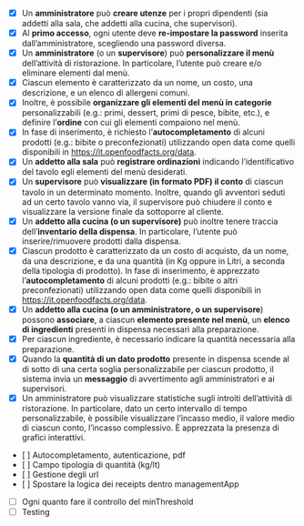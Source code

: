 - [x] Un **amministratore** può **creare utenze** per i propri dipendenti (sia addetti alla sala, che addetti alla cucina, che supervisori).
- [x] Al **primo accesso**, ogni utente deve **re-impostare la password** inserita dall’amministratore, scegliendo una password diversa.
- [x] Un **amministratore** (o un **supervisore**) può **personalizzare il menù** dell’attività di ristorazione. In particolare, l’utente può creare e/o eliminare elementi dal menù.
- [x] Ciascun elemento è caratterizzato da un nome, un costo, una descrizione, e un elenco di allergeni comuni. 
- [x] Inoltre, è possibile **organizzare gli elementi del menù in categorie** personalizzabili (e.g.: primi, dessert, primi di pesce, bibite, etc.), e definire l’**ordine** con cui gli elementi compaiono nel menù.
- [x] In fase di inserimento, è richiesto l’**autocompletamento** di alcuni prodotti (e.g.: bibite o preconfezionati) utilizzando open data come quelli disponibili in https://it.openfoodfacts.org/data.
- [x] Un **addetto alla sala** può **registrare ordinazioni** indicando l’identificativo del tavolo egli elementi del menù desiderati.
- [x] Un **supervisore** può **visualizzare (in formato PDF) il conto** di ciascun tavolo in un determinato momento. Inoltre, quando gli avventori seduti ad un certo tavolo vanno via, il supervisore può chiudere il conto e visualizzare la versione finale da sottoporre al cliente.
- [x] Un **addetto alla cucina (o un supervisore)** può inoltre tenere traccia dell’**inventario della dispensa**. In particolare, l’utente può inserire/rimuovere prodotti dalla dispensa. 
- [x] Ciascun prodotto è caratterizzato da un costo di acquisto, da un nome, da una descrizione, e da una quantità (in Kg oppure in Litri, a seconda della tipologia di prodotto). In fase di inserimento, è apprezzato l’**autocompletamento** di alcuni prodotti (e.g.: bibite o altri preconfezionati) utilizzando open data come quelli disponibili in https://it.openfoodfacts.org/data.
- [x] Un **addetto alla cucina (o un amministratore, o un supervisore**) possono **associare**, a ciascun **elemento presente nel menù**, un **elenco di ingredienti** presenti in dispensa necessari alla preparazione. 
- [x] Per ciascun ingrediente, è necessario indicare la quantità necessaria alla preparazione.
- [x] Quando la **quantità di un dato prodotto** presente in dispensa scende al di sotto di una certa soglia personalizzabile per ciascun prodotto, il sistema invia un **messaggio** di avvertimento agli amministratori e ai supervisori.
- [x] Un amministratore può visualizzare statistiche sugli introiti dell’attività di ristorazione. In particolare, dato un certo intervallo di tempo personalizzabile, è possibile visualizzare l’incasso medio, il valore medio di ciascun conto, l’incasso complessivo. È apprezzata la presenza di grafici interattivi.

- [ ] Autocompletamento, autenticazione, pdf
- [ ] Campo tipologia di quantità (kg/lt)
- [ ] Gestione degli url
- [ ] Spostare la logica dei receipts dentro managementApp
- [ ] Ogni quanto fare il controllo del minThreshold
- [ ] Testing

